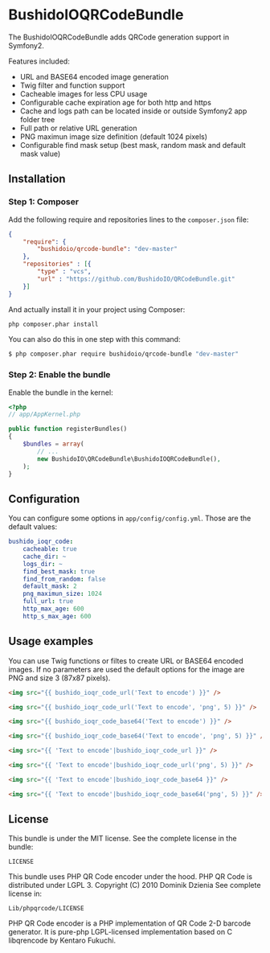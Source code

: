BushidoIOQRCodeBundle
=====================

The BushidoIOQRCodeBundle adds QRCode generation support in Symfony2.

Features included:

- URL and BASE64 encoded image generation
- Twig filter and function support
- Cacheable images for less CPU usage
- Configurable cache expiration age for both http and https
- Cache and logs path can be located inside or outside Symfony2 app folder tree
- Full path or relative URL generation
- PNG maximun image size definition (default 1024 pixels)
- Configurable find mask setup (best mask, random mask and default mask value)

Installation
------------
### Step 1: Composer
Add the following require and repositories lines to the `composer.json` file:
``` json
{
    "require": {
        "bushidoio/qrcode-bundle": "dev-master"
    },
    "repositories" : [{
        "type" : "vcs",
        "url" : "https://github.com/BushidoIO/QRCodeBundle.git"
    }]
}
```
And actually install it in your project using Composer:
``` bash
php composer.phar install
```
You can also do this in one step with this command:
``` bash
$ php composer.phar require bushidoio/qrcode-bundle "dev-master"
```

### Step 2: Enable the bundle

Enable the bundle in the kernel:

``` php
<?php
// app/AppKernel.php

public function registerBundles()
{
    $bundles = array(
        // ...
        new BushidoIO\QRCodeBundle\BushidoIOQRCodeBundle(),
    );
}
```

Configuration
-------------
You can configure some options in `app/config/config.yml`. Those are the default
values:

``` yaml
bushido_ioqr_code:
    cacheable: true
    cache_dir: ~
    logs_dir: ~
    find_best_mask: true
    find_from_random: false
    default_mask: 2
    png_maximun_size: 1024
    full_url: true
    http_max_age: 600
    http_s_max_age: 600
```

Usage examples
--------------
You can use Twig functions or filtes to create URL or BASE64 encoded images.
If no parameters are used the default options for the image are PNG and size 3
(87x87 pixels).

``` html
<img src="{{ bushido_ioqr_code_url('Text to encode') }}" />

<img src="{{ bushido_ioqr_code_url('Text to encode', 'png', 5) }}" />

<img src="{{ bushido_ioqr_code_base64('Text to encode') }}" />

<img src="{{ bushido_ioqr_code_base64('Text to encode', 'png', 5) }}" />

<img src="{{ 'Text to encode'|bushido_ioqr_code_url }}" />

<img src="{{ 'Text to encode'|bushido_ioqr_code_url('png', 5) }}" />

<img src="{{ 'Text to encode'|bushido_ioqr_code_base64 }}" />

<img src="{{ 'Text to encode'|bushido_ioqr_code_base64('png', 5) }}" />
```

License
-------

This bundle is under the MIT license. See the complete license in the bundle:

    LICENSE

This bundle uses PHP QR Code encoder under the hood. PHP QR Code is distributed
under LGPL 3. Copyright (C) 2010 Dominik Dzienia <deltalab at poczta dot fm>
See complete license in:

    Lib/phpqrcode/LICENSE

PHP QR Code encoder is a PHP implementation of QR Code 2-D barcode generator.
It is pure-php LGPL-licensed implementation based on C libqrencode by Kentaro
Fukuchi.
